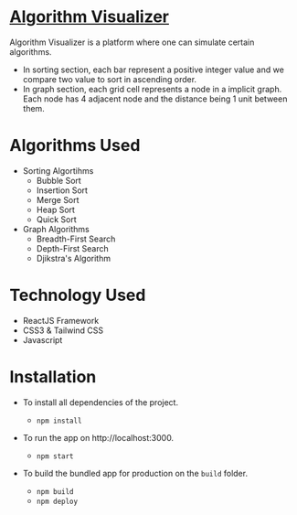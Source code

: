 # [Algorithm Visualizer](https://deepanshupal09.github.io/algorithmvisualzer/)
Algorithm Visualizer is a platform where one can simulate certain algorithms.
- In sorting section, each bar represent a positive integer value and we compare two value to sort in ascending order.
- In graph section, each grid cell represents a node in a implicit graph. Each node has 4 adjacent node and the distance being 1 unit between them.

# Algorithms Used
- Sorting Algortihms    
    - Bubble Sort
    - Insertion Sort
    - Merge Sort
    - Heap Sort
    - Quick Sort
- Graph Algorithms 
    - Breadth-First Search
    - Depth-First Search
    - Djikstra's Algorithm 


# Technology Used
- ReactJS Framework
- CSS3 & Tailwind CSS
- Javascript

# Installation
  - To install all dependencies of the project.
    - `npm install`
  
  - To run the app on http://localhost:3000.
    - `npm start`
  
  - To build the bundled app for production on the `build` folder.
    - `npm build`
    - `npm deploy`

